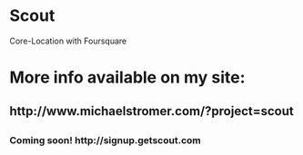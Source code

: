 Scout
=====

<h>Core-Location with Foursquare</h>
<h1>More info available on my site:</h1>

<h2>http://www.michaelstromer.com/?project=scout<h2>

<h3>Coming soon! http://signup.getscout.com<h3>

